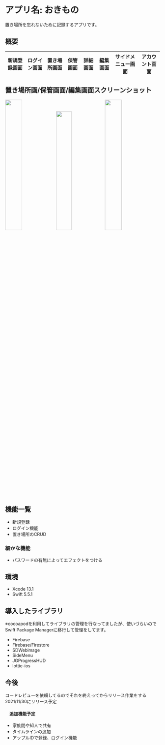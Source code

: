 
# アプリ名: おきもの
置き場所を忘れないために記録するアプリです。
## 概要
|新規登録画面|ログイン画面|置き場所画面|保管画面|詳細画面|編集画面|サイドメニュー画面|アカウント画面|
|---|---|---|---|---|---|---|---|



##               置き場所画/保管画面/編集画面スクリーンショット
                         
<img src="https://qiita-image-store.s3.ap-northeast-1.amazonaws.com/0/1679562/415ef954-7c6d-ddc9-e26c-e2d6e99c3bd7.png" width="33%"><img src="https://qiita-image-store.s3.ap-northeast-1.amazonaws.com/0/1679562/f41e0862-4c88-678b-e5bc-07bb62d49738.png" width="31.5%"><img src="https://qiita-image-store.s3.ap-northeast-1.amazonaws.com/0/1679562/8d886655-ad09-ebb4-2551-f710fc720d1e.png" width="33%">




## 機能一覧
* 新規登録
* ログイン機能
* 置き場所のCRUD
### 細かな機能
* パスワードの有無によってエフェクトをつける

## 環境
* Xcode 13.1
* Swift 5.5.1
## 導入したライブラリ
※cocoapodを利用してライブラリの管理を行なってましたが、使いづらいのでSwift Package Managerに移行して管理をしてます。

* Firebase
* Firebase/Firestore
* SDWebimage
* SideMenu
* JGProgressHUD
* lottie-ios

## 今後
コードレビューを依頼してるのでそれを終えってからリリース作業をする
2021/11/30にリリース予定
#### 　追加機能予定
* 家族間や知人で共有
* タイムラインの追加
* アップルIDで登録、ログイン機能


